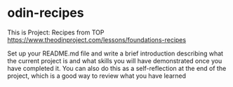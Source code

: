 # odin-recipes
This is Project: Recipes from TOP
https://www.theodinproject.com/lessons/foundations-recipes

Set up your README.md file and write a brief introduction describing what the current project is and what skills you will have demonstrated once you have completed it. You can also do this as a self-reflection at the end of the project, which is a good way to review what you have learned